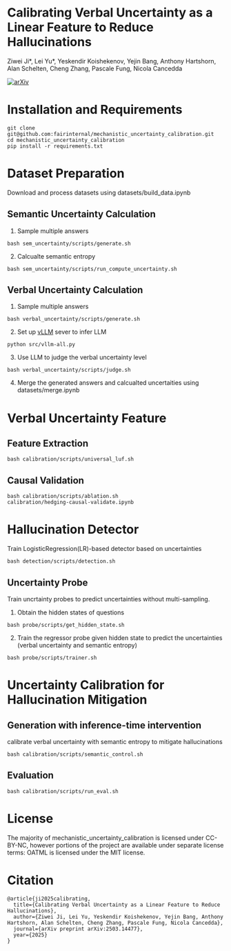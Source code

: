 # Calibrating Verbal Uncertainty as a Linear Feature to Reduce Hallucinations
Ziwei Ji*, Lei Yu*, Yeskendir Koishekenov, Yejin Bang, Anthony Hartshorn, Alan Schelten, Cheng Zhang, Pascale Fung, Nicola Cancedda

[![arXiv](https://img.shields.io/badge/arXiv-2406.15927-b31b1b.svg)](https://arxiv.org/pdf/2503.14477)

# Installation and Requirements
```
git clone git@github.com:fairinternal/mechanistic_uncertainty_calibration.git
cd mechanistic_uncertainty_calibration
pip install -r requirements.txt
```

# Dataset Preparation
Download and process datasets using datasets/build_data.ipynb

## Semantic Uncertainty Calculation
1. Sample multiple answers 
```
bash sem_uncertainty/scripts/generate.sh
```
2. Calcualte semantic entropy
```
bash sem_uncertainty/scripts/run_compute_uncertainty.sh
```

## Verbal Uncertainty Calculation
1. Sample multiple answers
```
bash verbal_uncertainty/scripts/generate.sh
```
2. Set up [vLLM](https://docs.vllm.ai/en/latest/getting_started/quickstart.html#quickstart-online) sever to infer LLM
```
python src/vllm-all.py
```

3. Use LLM to judge the verbal uncertainty level
```
bash verbal_uncertainty/scripts/judge.sh
```
4. Merge the generated answers and calcualted uncertaities using datasets/merge.ipynb


# Verbal Uncertainty Feature
## Feature Extraction
```
bash calibration/scripts/universal_luf.sh
```

## Causal Validation 
```
bash calibration/scripts/ablation.sh
calibration/hedging-causal-validate.ipynb
```

# Hallucination Detector
Train LogisticRegression(LR)-based detector based on uncertainties
```
bash detection/scripts/detection.sh
```

##  Uncertainty Probe
Train uncrtainty probes to predict uncertainties without multi-sampling.
1. Obtain the hidden states of questions
```
bash probe/scripts/get_hidden_state.sh
```
2. Train the regressor probe given hidden state to predict the uncertainties (verbal uncertainty and semantic entropy)
```
bash probe/scripts/trainer.sh
```

# Uncertainty Calibration for Hallucination Mitigation
## Generation with inference-time intervention
calibrate verbal uncertainty with semantic entropy to mitigate hallucinations
```
bash calibration/scripts/semantic_control.sh
```
## Evaluation
```
bash calibration/scripts/run_eval.sh
```

# License
The majority of mechanistic_uncertainty_calibration is licensed under CC-BY-NC, however portions of the project are available under separate license terms: OATML is licensed under the MIT license.


# Citation
```
@article{ji2025calibrating,
  title={Calibrating Verbal Uncertainty as a Linear Feature to Reduce Hallucinations},
  author={Ziwei Ji, Lei Yu, Yeskendir Koishekenov, Yejin Bang, Anthony Hartshorn, Alan Schelten, Cheng Zhang, Pascale Fung, Nicola Cancedda},
  journal={arXiv preprint arXiv:2503.14477},
  year={2025}
}
```
